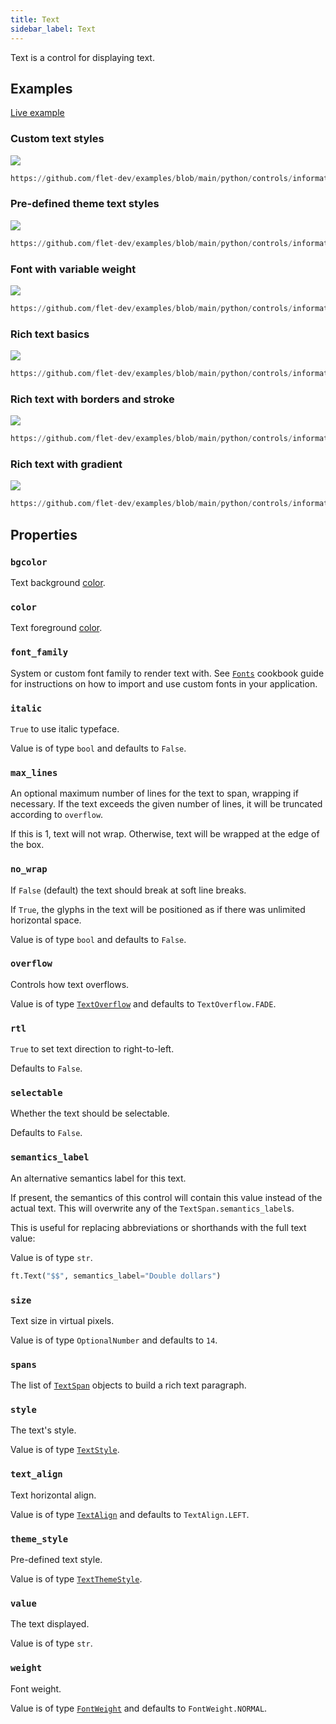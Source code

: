 ```yaml
---
title: Text
sidebar_label: Text
---
```


Text is a control for displaying text.

## Examples

[Live example](https://flet-controls-gallery.fly.dev/displays/text)

### Custom text styles

<img src="/img/docs/controls/text/custom-text-styles.gif" className="screenshot-40"/>

```python reference
https://github.com/flet-dev/examples/blob/main/python/controls/information-displays/text/text-custom-styles.py
```

### Pre-defined theme text styles

<img src="/img/docs/controls/text/predefined-text-styles.png" className="screenshot-40" />

```python reference
https://github.com/flet-dev/examples/blob/main/python/controls/information-displays/text/text-theme-styles.py
```

### Font with variable weight

<img src="/img/docs/controls/text/variable-weight-font.gif" className="screenshot-50" />

```python reference
https://github.com/flet-dev/examples/blob/main/python/controls/information-displays/text/variable-weight-font.py
```

### Rich text basics

<img src="/img/docs/controls/text/richtext.png" className="screenshot-70" />

```python reference
https://github.com/flet-dev/examples/blob/main/python/controls/information-displays/text/richtext.py
```

### Rich text with borders and stroke

<img src="/img/docs/controls/text/richtext-borders-stroke.png" className="screenshot-50" />

```python reference
https://github.com/flet-dev/examples/blob/main/python/controls/information-displays/text/richtext-borders-stroke.py
```

### Rich text with gradient

<img src="/img/docs/controls/text/richtext-gradient.png" className="screenshot-50" />

```python reference
https://github.com/flet-dev/examples/blob/main/python/controls/information-displays/text/richtext-gradient.py
```

## Properties

### `bgcolor`

Text background [color](/docs/reference/colors).

### `color`

Text foreground [color](/docs/reference/colors).

### `font_family`

System or custom font family to render text with. See [`Fonts`](/docs/controls/page#fonts) cookbook guide for instructions on how to import and use custom fonts in your application.

### `italic`

`True` to use italic typeface.

Value is of type `bool` and defaults to `False`.

### `max_lines`

An optional maximum number of lines for the text to span, wrapping if necessary. If the text exceeds the given number of lines, it will be truncated according to `overflow`.

If this is 1, text will not wrap. Otherwise, text will be wrapped at the edge of the box.

### `no_wrap`

If `False` (default) the text should break at soft line breaks.

If `True`, the glyphs in the text will be positioned as if there was unlimited horizontal space.

Value is of type `bool` and defaults to `False`.

### `overflow`

Controls how text overflows.

Value is of type [`TextOverflow`](/docs/reference/types/textoverflow) and defaults to `TextOverflow.FADE`.

### `rtl`

`True` to set text direction to right-to-left.

Defaults to `False`.

### `selectable`

Whether the text should be selectable.

Defaults to `False`.

### `semantics_label`

An alternative semantics label for this text.

If present, the semantics of this control will contain this value instead of the actual text. This will overwrite any of the `TextSpan.semantics_label`s.

This is useful for replacing abbreviations or shorthands with the full text value:

Value is of type `str`.

```python
ft.Text("$$", semantics_label="Double dollars")
```

### `size`

Text size in virtual pixels.

Value is of type `OptionalNumber` and defaults to `14`.

### `spans`

The list of [`TextSpan`](/docs/reference/types/textspan) objects to build a rich text paragraph.

### `style`

The text's style.

Value is of type [`TextStyle`](/docs/reference/types/textstyle).

### `text_align`

Text horizontal align.

Value is of type [`TextAlign`](/docs/reference/types/textalign) and defaults to `TextAlign.LEFT`.

### `theme_style`

Pre-defined text style.

Value is of type [`TextThemeStyle`](/docs/reference/types/textthemestyle).

### `value`

The text displayed.

Value is of type `str`.

### `weight`

Font weight.

Value is of type [`FontWeight`](/docs/reference/types/fontweight) and defaults to `FontWeight.NORMAL`.

